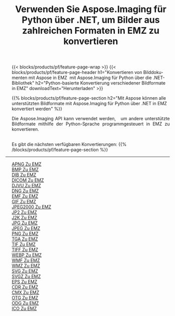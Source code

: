 ﻿---
title: Verwenden Sie Aspose.Imaging für Python über .NET, um Bilder aus zahlreichen Formaten in EMZ zu konvertieren 
weight: 3920
url: /de/python-net/conversion/to/emz 
lang: de
langdirlevel: 2
locales: zh-hans,ja,it,ru,de,es,fr,nl,id,lt,pl,pt,vi,tr,ko,zh-hant,ar,hi,th,sv,cs,uk,he
description: Sie können Aspose.Imaging für Python über die .NET-Bibliothek verwenden, um eine Vielzahl von Formaten in EMZ zu konvertieren.
---

{{< blocks/products/pf/feature-page-wrap >}}
{{< blocks/products/pf/feature-page-header h1="Konvertieren von Bilddokumenten mit Aspose in EMZ  mit Aspose.Imaging für Python über die .NET-Bibliothek" h2="Python-basierte Konvertierung verschiedener Bildformate in EMZ" downloadText="Herunterladen" >}}


{{% blocks/products/pf/feature-page-section  h2="Mit Aspose können alle unterstützten Bildformate mit Aspose.Imaging für Python über .NET in EMZ konvertiert werden" %}}
<p align=justify>Die Aspose.Imaging API kann verwendet werden,   um andere unterstützte Bildformate mithilfe der Python-Sprache programmgesteuert in EMZ zu konvertieren.</p>
<br/>
Es gibt die nächsten verfügbaren Konvertierungen:
{{% /blocks/products/pf/feature-page-section %}}
<div class="container-fluid productfamilypage bg-gray">
    <div class="convertypes bg-gray agp-content section">
        <div class="container">
		<hr style="margin-left:-20px;"/>
		<div class="row other-converters">
		    <div class='col-md-2 other-converter remove-lp remove-rp'><a href="/imaging/de/python-net/conversion/apng-to-emz" >APNG Zu EMZ</a></div>
<div class='col-md-2 other-converter remove-lp remove-rp'><a href="/imaging/de/python-net/conversion/bmp-to-emz" >BMP Zu EMZ</a></div>
<div class='col-md-2 other-converter remove-lp remove-rp'><a href="/imaging/de/python-net/conversion/dib-to-emz" >DIB Zu EMZ</a></div>
<div class='col-md-2 other-converter remove-lp remove-rp'><a href="/imaging/de/python-net/conversion/dicom-to-emz" >DICOM Zu EMZ</a></div>
<div class='col-md-2 other-converter remove-lp remove-rp'><a href="/imaging/de/python-net/conversion/djvu-to-emz" >DJVU Zu EMZ</a></div>
<div class='col-md-2 other-converter remove-lp remove-rp'><a href="/imaging/de/python-net/conversion/dng-to-emz" >DNG Zu EMZ</a></div>
<div class='col-md-2 other-converter remove-lp remove-rp'><a href="/imaging/de/python-net/conversion/emf-to-emz" >EMF Zu EMZ</a></div>
<div class='col-md-2 other-converter remove-lp remove-rp'><a href="/imaging/de/python-net/conversion/gif-to-emz" >GIF Zu EMZ</a></div>
<div class='col-md-2 other-converter remove-lp remove-rp'><a href="/imaging/de/python-net/conversion/jpeg2000-to-emz" >JPEG2000 Zu EMZ</a></div>
<div class='col-md-2 other-converter remove-lp remove-rp'><a href="/imaging/de/python-net/conversion/jp2-to-emz" >JP2 Zu EMZ</a></div>
<div class='col-md-2 other-converter remove-lp remove-rp'><a href="/imaging/de/python-net/conversion/j2k-to-emz" >J2K Zu EMZ</a></div>
<div class='col-md-2 other-converter remove-lp remove-rp'><a href="/imaging/de/python-net/conversion/jpg-to-emz" >JPG Zu EMZ</a></div>
<div class='col-md-2 other-converter remove-lp remove-rp'><a href="/imaging/de/python-net/conversion/jpeg-to-emz" >JPEG Zu EMZ</a></div>
<div class='col-md-2 other-converter remove-lp remove-rp'><a href="/imaging/de/python-net/conversion/png-to-emz" >PNG Zu EMZ</a></div>
<div class='col-md-2 other-converter remove-lp remove-rp'><a href="/imaging/de/python-net/conversion/tga-to-emz" >TGA Zu EMZ</a></div>
<div class='col-md-2 other-converter remove-lp remove-rp'><a href="/imaging/de/python-net/conversion/tif-to-emz" >TIF Zu EMZ</a></div>
<div class='col-md-2 other-converter remove-lp remove-rp'><a href="/imaging/de/python-net/conversion/tiff-to-emz" >TIFF Zu EMZ</a></div>
<div class='col-md-2 other-converter remove-lp remove-rp'><a href="/imaging/de/python-net/conversion/webp-to-emz" >WEBP Zu EMZ</a></div>
<div class='col-md-2 other-converter remove-lp remove-rp'><a href="/imaging/de/python-net/conversion/wmf-to-emz" >WMF Zu EMZ</a></div>
<div class='col-md-2 other-converter remove-lp remove-rp'><a href="/imaging/de/python-net/conversion/wmz-to-emz" >WMZ Zu EMZ</a></div>
<div class='col-md-2 other-converter remove-lp remove-rp'><a href="/imaging/de/python-net/conversion/svg-to-emz" >SVG Zu EMZ</a></div>
<div class='col-md-2 other-converter remove-lp remove-rp'><a href="/imaging/de/python-net/conversion/svgz-to-emz" >SVGZ Zu EMZ</a></div>
<div class='col-md-2 other-converter remove-lp remove-rp'><a href="/imaging/de/python-net/conversion/eps-to-emz" >EPS Zu EMZ</a></div>
<div class='col-md-2 other-converter remove-lp remove-rp'><a href="/imaging/de/python-net/conversion/cdr-to-emz" >CDR Zu EMZ</a></div>
<div class='col-md-2 other-converter remove-lp remove-rp'><a href="/imaging/de/python-net/conversion/cmx-to-emz" >CMX Zu EMZ</a></div>
<div class='col-md-2 other-converter remove-lp remove-rp'><a href="/imaging/de/python-net/conversion/otg-to-emz" >OTG Zu EMZ</a></div>
<div class='col-md-2 other-converter remove-lp remove-rp'><a href="/imaging/de/python-net/conversion/odg-to-emz" >ODG Zu EMZ</a></div>
<div class='col-md-2 other-converter remove-lp remove-rp'><a href="/imaging/de/python-net/conversion/ico-to-emz" >ICO Zu EMZ</a></div>
                </div>
        </div>
    </div>
</div>
<br/>

